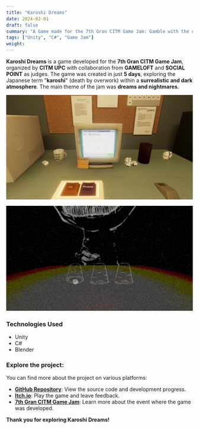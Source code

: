 ```yaml
---
title: "Karoshi Dreams"
date: 2024-02-01
draft: false
summary: "A Game made for the 7th Gran CITM Game Jam: Gamble with the devil while you work yourself to death."
tags: ["Unity", "C#", "Game Jam"]
weight:
---
```


**Karoshi Dreams** is a game developed for the **7th Gran CITM Game Jam**, organized by **CITM UPC** with collaboration from **GAMELOFT** and **SOCIAL POINT** as judges. The game was created in just **5 days**, exploring the Japanese term "**karoshi**" (death by overwork) within a **surrealistic and dark atmosphere**. The main theme of the jam was **dreams and nightmares**.

![](img_1.png)

![](img_2.png)

### Technologies Used

- Unity
- C#
- Blender

### Explore the project:

You can find more about the project on various platforms:

- [**GitHub Repository**](https://github.com/Very-Serious-Games/Karoshi-Dreams): View the source code and development progress.
- [**Itch.io**](https://mdoradom.itch.io/karoshidreams): Play the game and leave feedback.
- [**7th Gran CITM Game Jam**](https://itch.io/jam/7a-gran-citm-game-jam/): Learn more about the event where the game was developed.

**Thank you for exploring Karoshi Dreams!**
